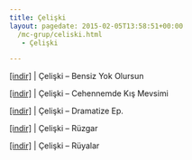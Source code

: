 ```yaml
---
title: Çelişki
layout: pagedate: 2015-02-05T13:58:51+00:00
  /mc-grup/celiski.html
   - Çelişki

---
```

<a href="https://cloud.mail.ru/public/25f2559985b7/Celiski%20-%20Bensiz%20Yok%20Olursun" target="_blank">[indir]</a> | Çelişki &#8211; Bensiz Yok Olursun

<a href="https://cloud.mail.ru/public/17e97def813c/Celiski%20-%20Cehennemde%20K%C4%B1%C5%9F%20Mevsimi" target="_blank">[indir]</a> | Çelişki &#8211; Cehennemde Kış Mevsimi

<a href="https://cloud.mail.ru/public/36e0a7fd2662/Celiski%20-%20Dramatize%20EP" target="_blank">[indir]</a> | Çelişki &#8211; Dramatize Ep.

<a href="https://cloud.mail.ru/public/daa9bc0f62be/Celiski%20-%20Ruzgar" target="_blank">[indir]</a> | Çelişki &#8211; Rüzgar

<a href="https://cloud.mail.ru/public/da8fdbd24d77/Celiski%20-%20R%C3%BCyalar" target="_blank">[indir]</a> | Çelişki &#8211; Rüyalar